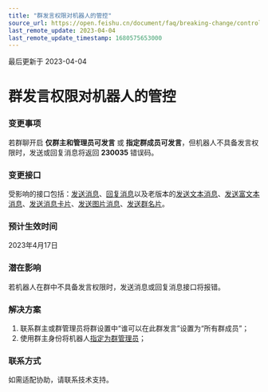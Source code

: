 ```yaml
---
title: "群发言权限对机器人的管控"
source_url: https://open.feishu.cn/document/faq/breaking-change/control-of-bots-with-group-posting-permission
last_remote_update: 2023-04-04
last_remote_update_timestamp: 1680575653000
---
```

最后更新于 2023-04-04

# 群发言权限对机器人的管控
### 变更事项
若群聊开启 **仅群主和管理员可发言** 或 **指定群成员可发言**，但机器人不具备发言权限时，发送或回复消息将返回 **230035** 错误码。
### 变更接口
受影响的接口包括：[发送消息](https://open.feishu.cn/document/uAjLw4CM/ukTMukTMukTM/reference/im-v1/message/create)、[回复消息](https://open.feishu.cn/document/uAjLw4CM/ukTMukTMukTM/reference/im-v1/message/reply)以及老版本的[发送文本消息](https://open.feishu.cn/document/ukTMukTMukTM/uUjNz4SN2MjL1YzM)、[发送富文本消息](https://open.feishu.cn/document/ukTMukTMukTM/uMDMxEjLzATMx4yMwETM)、[发送消息卡片](https://open.feishu.cn/document/ukTMukTMukTM/uYTNwUjL2UDM14iN1ATN)、[发送图片消息](https://open.feishu.cn/document/ukTMukTMukTM/uIDMxEjLyATMx4iMwETM)、[发送群名片](https://open.feishu.cn/document/ukTMukTMukTM/ucjMxEjL3ITMx4yNyETM)。

### 预计生效时间
2023年4月17日

### 潜在影响
若机器人在群中不具备发言权限时，发送消息或回复消息接口将报错。

### 解决方案
1. 联系群主或群管理员将群设置中“谁可以在此群发言”设置为“所有群成员”；
2. 使用群主身份将机器人[指定为群管理员](https://open.feishu.cn/document/uAjLw4CM/ukTMukTMukTM/reference/im-v1/chat-managers/add_managers)；

### 联系方式
如需适配协助，请联系技术支持。

